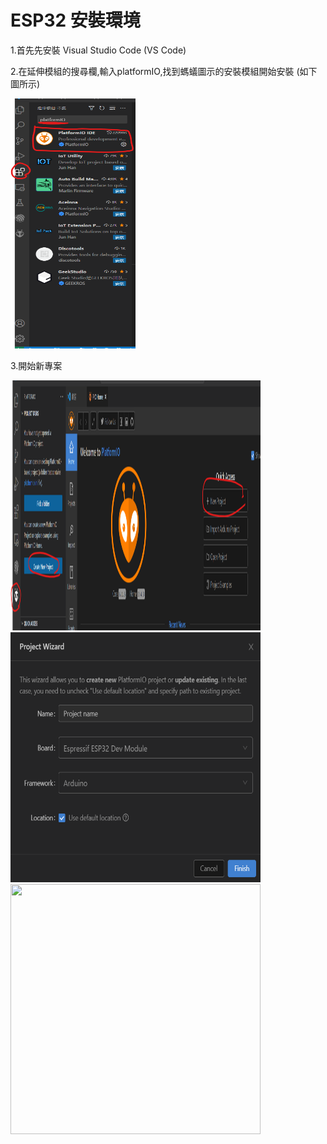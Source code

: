 # ESP32 安裝環境

1.首先先安裝  Visual Studio Code (VS Code) 

2.在延伸模組的搜尋欄,輸入platformIO,找到螞蟻圖示的安裝模組開始安裝 (如下圖所示) 

<img src="./img/install_1.png" width=200px height=400px> 

3.開始新專案 

<img src="./img/install_2.png" width=400px height=400px> 

<img src="./img/install_3.png" width=400px height=400px> 



<img src="./img/blink.gif" width=400px height=400px> 
